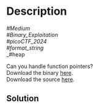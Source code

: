 # Description

_#Medium_<br>
_#Binary_Exploitation_<br>
_#picoCTF_2024_<br>
_#format_string_<br>
_#heap<br>

Can you handle function pointers?<br>
Download the binary [here](../chall).<br>
Download the source [here](../chall.c).

## Solution

    
